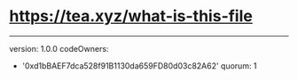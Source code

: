 # https://tea.xyz/what-is-this-file
---
version: 1.0.0
codeOwners:
  - '0xd1bBAEF7dca528f91B1130da659FD80d03c82A62'
quorum: 1
